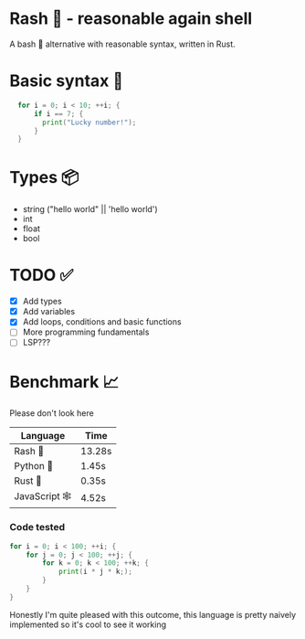 # Rash 🦀 - reasonable again shell

A bash 🐚 alternative with reasonable syntax, written in Rust.

# Basic syntax 📜
```go
  for i = 0; i < 10; ++i; {
      if i == 7; {
        print("Lucky number!");
      }
  }
```
# Types 📦
- string ("hello world" || 'hello world')
- int
- float
- bool

# TODO ✅
- [x] Add types
- [x] Add variables
- [x] Add loops, conditions and basic functions
- [ ] More programming fundamentals
- [ ] LSP???

# Benchmark 📈

Please don't look here

| Language     | Time      |
|--------------|-----------|
| Rash 🚀      | 13.28s    |
| Python 🐍    | 1.45s     |
| Rust 🦀      | 0.35s     |
| JavaScript 🕸️| 4.52s     |

### Code tested

```go
for i = 0; i < 100; ++i; {
	for j = 0; j < 100; ++j; {
		for k = 0; k < 100; ++k; {
			print(i * j * k;);
		}
	}
}
```

Honestly I'm quite pleased with this outcome, this language is pretty naively implemented so it's cool to see it working
